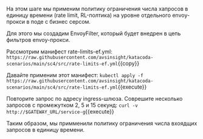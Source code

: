 На этом шаге мы применим политику ограничения числа хапросов в единицу времени (rate limit, RL-полтика) на уровне отдельного envoy-прокси в поде с бизнес серсом.

Для этого мы создадим EnvoyFilter, который будет внедрен в цепь фильтров envoy-прокси. 

Рассмотрим манифест rate-limits-ef.yml:
`https://raw.githubusercontent.com/avsinsight/katacoda-scenarios/main/sc4/src/rate-limits-ef.yml`{{copy}}

Давайте применим этот манифест:
`kubectl apply -f https://raw.githubusercontent.com/avsinsight/katacoda-scenarios/main/sc4/src/rate-limits-ef.yml`{{execute}}


Повторите запрос по адресу ingress-шлюза. Соврешите несколько запросов с промежутком 2, 5 и 15 секунд:
`curl -v http://$GATEWAY_URL/service-g`{{execute}}

Таким образом, мы примменили политику ограничения числа вхоядщих запросов в единицу времени. 